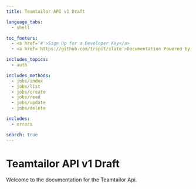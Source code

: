 ```yaml
---
title: Teamtailor API v1 Draft

language_tabs:
  - shell

toc_footers:
  - <a href='#'>Sign Up for a Developer Key</a>
  - <a href='https://github.com/tripit/slate'>Documentation Powered by Slate</a>

includes_topics:
  - auth

includes_methods:
  - jobs/index
  - jobs/list
  - jobs/create
  - jobs/read
  - jobs/update
  - jobs/delete

includes:
  - errors

search: true
---
```


# Teamtailor API v1 Draft
Welcome to the documentation for the Teamtailor Api.
